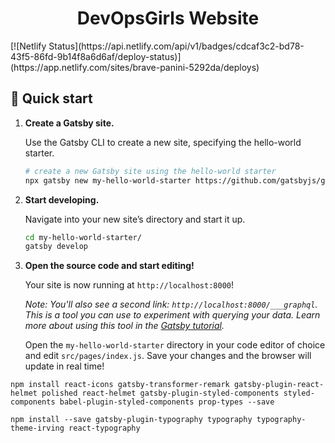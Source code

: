 <h1 align="center">
  DevOpsGirls Website
</h1>
[![Netlify Status](https://api.netlify.com/api/v1/badges/cdcaf3c2-bd78-43f5-86fd-9b14f8a6d6af/deploy-status)](https://app.netlify.com/sites/brave-panini-5292da/deploys)

## 🚀 Quick start

1.  **Create a Gatsby site.**

    Use the Gatsby CLI to create a new site, specifying the hello-world starter.

    ```sh
    # create a new Gatsby site using the hello-world starter
    npx gatsby new my-hello-world-starter https://github.com/gatsbyjs/gatsby-starter-hello-world
    ```

1.  **Start developing.**

    Navigate into your new site’s directory and start it up.

    ```sh
    cd my-hello-world-starter/
    gatsby develop
    ```

1.  **Open the source code and start editing!**

    Your site is now running at `http://localhost:8000`!

    _Note: You'll also see a second link: _`http://localhost:8000/___graphql`_. This is a tool you can use to experiment with querying your data. Learn more about using this tool in the [Gatsby tutorial](https://www.gatsbyjs.org/tutorial/part-five/#introducing-graphiql)._

    Open the `my-hello-world-starter` directory in your code editor of choice and edit `src/pages/index.js`. Save your changes and the browser will update in real time!

`npm install react-icons gatsby-transformer-remark gatsby-plugin-react-helmet polished react-helmet gatsby-plugin-styled-components styled-components babel-plugin-styled-components prop-types
--save`

`npm install --save gatsby-plugin-typography typography typography-theme-irving react-typography`